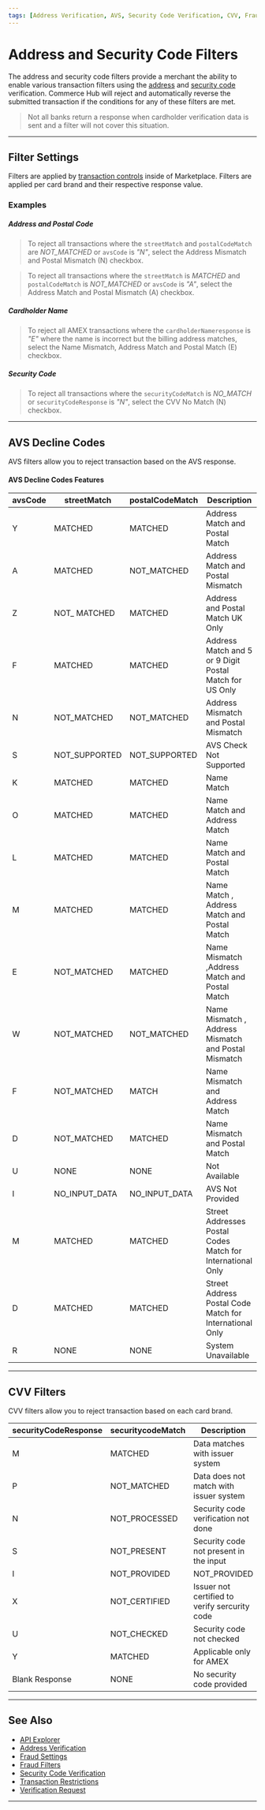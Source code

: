 ```yaml
---
tags: [Address Verification, AVS, Security Code Verification, CVV, Fraud Filters, Transaction Controls]
---
```


# Address and Security Code Filters

The address and security code filters provide a merchant the ability to enable various transaction filters using the [address](?path=docs/Resources/Guides/Fraud/Address-Verification.md) and [security code](?path=docs/Resources/Guides/Fraud/Security-Code.md) verification. Commerce Hub will reject and automatically reverse the submitted transaction if the conditions for any of these filters are met.

<!-- theme: info -->
> Not all banks return a response when cardholder verification data is sent and a filter will not cover this situation.

---

## Filter Settings

Filters are applied by [transaction controls](?path=docs/Resources/Guides/Fraud/Fraud-Settings.md) inside of Marketplace. Filters are applied per card brand and their respective response value.

### Examples

##### Address and Postal Code

<!-- theme: example -->
>To reject all transactions where the `streetMatch` and `postalCodeMatch` are *NOT_MATCHED* or `avsCode` is *"N"*, select the Address Mismatch and Postal Mismatch (N) checkbox.

<!-- theme: example -->
>To reject all transactions where the `streetMatch` is *MATCHED* and `postalCodeMatch` is *NOT_MATCHED* or `avsCode` is *"A"*, select the Address Match and Postal Mismatch (A) checkbox.

##### Cardholder Name

<!-- theme: example -->
>To reject all AMEX transactions where the `cardholderNameresponse` is *"E"* where the name is incorrect but the billing address matches, select the Name Mismatch, Address Match and Postal Match (E) checkbox.

##### Security Code

<!-- theme: example -->
> To reject all transactions where the `securityCodeMatch` is *NO_MATCH* or `securityCodeResponse` is *"N"*, select the CVV No Match (N) checkbox.

---

## AVS Decline Codes

AVS filters allow you to reject transaction based on the AVS response.

#### AVS Decline Codes Features

|  avsCode | streetMatch | postalCodeMatch | Description |
| ----- | ------ | ----- | ----- |
| Y | MATCHED | MATCHED | Address Match and Postal Match |
| A | MATCHED	| NOT_MATCHED | Address Match and Postal Mismatch |
| Z | NOT_ MATCHED | MATCHED | Address and Postal Match UK Only |
| F | MATCHED	| MATCHED | Address Match and 5 or 9 Digit Postal Match for US Only |
| N | NOT_MATCHED | NOT_MATCHED | Address Mismatch and Postal Mismatch |
| S | NOT_SUPPORTED	| NOT_SUPPORTED | AVS Check Not Supported |
| K | MATCHED | MATCHED | Name Match |
| O | MATCHED	| MATCHED | Name Match and Address Match |
| L | MATCHED | MATCHED | Name Match and Postal Match |
| M | MATCHED	| MATCHED | Name Match , Address Match and Postal Match |
| E | NOT_MATCHED	| MATCHED | Name Mismatch ,Address Match and Postal Match |
| W | NOT_MATCHED | NOT_MATCHED | Name Mismatch , Address Mismatch and Postal Mismatch |
| F | NOT_MATCHED	| MATCH | Name Mismatch and Address Match |
| D | NOT_MATCHED | MATCHED | Name Mismatch and Postal Match |
| U | NONE | NONE | Not Available |
| I | NO_INPUT_DATA | NO_INPUT_DATA | AVS Not Provided |
| M | MATCHED	| MATCHED | Street Addresses Postal Codes Match for International Only |
| D | MATCHED | MATCHED | Street Address Postal Code Match for International Only |
| R | NONE | NONE | System Unavailable  |

---

## CVV Filters

CVV filters allow you to reject transaction based on each card brand. 

|  securityCodeResponse | securitycodeMatch | Description |
| ----- | ------  | ----- |
| M | MATCHED | Data matches with issuer system | 
| P | NOT_MATCHED | Data does not match with issuer system | 
| N | NOT_PROCESSED | Security code verification not done | 
| S | NOT_PRESENT | Security code not present in the input | 
| I | NOT_PROVIDED | NOT_PROVIDED | CVV Not Provided | REMOVE? NOT IN CONFLUENCE LIST
| X | NOT_CERTIFIED | Issuer not certified to verify sercurity code | 
| U | NOT_CHECKED | Security code not checked | 
| Y | MATCHED | Applicable only for AMEX | 
| Blank Response  | NONE | No security code provided |


---

## See Also

- [API Explorer](../api/?type=post&path=/payments-vas/v1/accounts/verification)
- [Address Verification](?path=docs/Resources/Guides/Fraud/Address-Verification.md)
- [Fraud Settings](?path=docs/Resources/Guides/Fraud/Fraud-Settings.md)
- [Fraud Filters](?path=docs/Resources/Guides/Fraud/Fraud-Settings-Filters.md)
- [Security Code Verification](?path=docs/Resources/Guides/Fraud/Security-Code.md)
- [Transaction Restrictions](?path=docs/Resources/Guides/Fraud/Fraud-Settings-Restrictions.md)
- [Verification Request](?path=docs/Resources/API-Documents/Payments_VAS/Verification.md)

<!---
- [Fraud Detect](?path=docs/Resources/Guides/Fraud/Fraud-Detect.md)
- [Velocity Controls](?path=docs/Resources/Guides/Fraud/Fraud-Settings-Velocity.md)
-->

---
